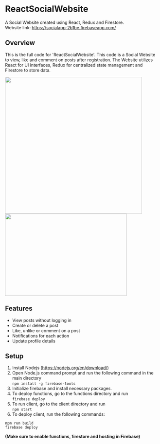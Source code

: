 # ReactSocialWebsite

A Social Website created using React, Redux and Firestore. <br/> 
Website link: https://socialapp-2b1be.firebaseapp.com/

## Overview

This is the full code for 'ReactSocialWebsite'. This code is a Social Website to view, like and comment on posts after registration. The Website utilizes React for UI interfaces, Redux for centralized state management and Firestore to store data.

<img width="450" src="https://user-images.githubusercontent.com/20180559/73256724-75098e00-41e8-11ea-8926-e32cca8b8732.png"/> <img width="400" height="270" src="https://user-images.githubusercontent.com/20180559/73256131-666ea700-41e7-11ea-9a08-2384845df6ef.png"/>

## Features

- View posts without logging in
- Create or delete a post
- Like, unlike or comment on a post
- Notifications for each action
- Update profile details

## Setup 

1. Install Nodejs (https://nodejs.org/en/download/)
2. Open Node.js command prompt and run the following command in the main directory <br/>
`npm install -g firebase-tools`
3. Initialize firebase and install necessary packages.
4. To deploy functions, go to the functions directory and run <br>`firebase deploy`
5. To run client, go to the client directory and run <br>`npm start`
6. To deploy client, run the following commands: <br>
```
npm run build
firebase deploy
```
**(Make sure to enable functions, firestore and hosting in Firebase)**
